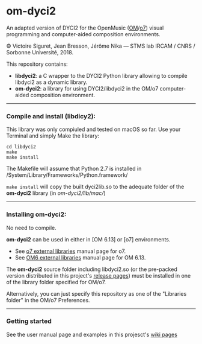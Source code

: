 # om-dyci2
An adapted version of DYCI2 for the OpenMusic ([OM](http://repmus.ircam.fr/openmusic/)/[o7](https://openmusic-project.github.io/)) visual programming and computer-aided composition environments.

© Victoire Siguret, Jean Bresson, Jérôme Nika — STMS lab IRCAM / CNRS / Sorbonne Université, 2018.

This repository contains:
* __libdyci2__: a C wrapper to the DYCI2 Python library allowing to compile libdyci2 as a dynamic library.
* __om-dyci2__: a library for using DYCI2/libdyci2 in the OM/o7 computer-aided composition environment.

------
### Compile and install (libdicy2):

This library was only compiuled and tested on macOS so far.
Use your Terminal and simply Make the library:
```
cd libdyci2
make
make install
```

The Makefile will assume that Python 2.7 is installed in /System/Library/Frameworks/Python.framework/

`make install` will copy the built dyci2lib.so to the adequate folder of the **om-dyci2** library (in *om-dyci2/lib/mac/*)

------
### Installing om-dyci2:

No need to compile. 

**om-dyci2** can be used in either in [OM 6.13] or [o7] environments.
  * See [o7 external libraries](https://openmusic-project.github.io/pages/libraries) manual page for o7.
  * See [OM6 external libraries](http://repmus.ircam.fr/openmusic/libraries) manual page for OM 6.13.

The **om-dyci2** source folder including libdyci2.so (or the pre-packed version distributed in this project's [release pages](https://github.com/DYCI2/om-dyci2/releases)) must be installed in one of the library folder specified for OM/o7.

Alternatively, you can just specify this repository as one of the "Libraries folder" in the OM/o7 Preferences.

------
### Getting started

See the user manual page and examples in this projesct's [wiki pages](https://github.com/DYCI2/om-dyci2/wiki)
